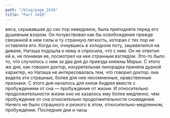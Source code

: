 ```yaml
---
path: "/blog/page_2418"
title: "Part 2418"
---
```


веса, скрывавшая до сих пор неведомое, была приподнята перед его душевным взором. Он почувствовал как бы освобождение прежде связанной в нем силы и ту странную легкость, которая с тех пор не оставляла его.
Когда он, очнувшись в холодном поту, зашевелился на диване, Наташа подошла к нему и спросила, чтò с ним. Он не ответил ей и, не понимая ее, посмотрел на нее странным взглядом.
Это-то было то, чтò случилось с ним за два дня до приезда княжны Марьи. С этого же дня, как говорил доктор, изнурительная лихорадка приняла дурной характер, но Наташа не интересовалась тем, чтò говорил доктор: она видела эти страшные, более для нее несомненные, нравственные признаки.
С этого дня началось для князя Андрея вместе с пробуждением от сна — пробуждение от жизни. И относительно продолжительности жизни оно не казалось ему более медленно, чем пробуждение от сна относительно продолжительности сновидения.
Ничего не было страшного и резкого в этом, относительно-медленном, пробуждении.
Последние дни и часы 
